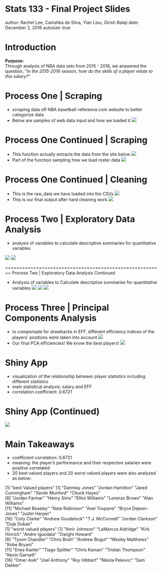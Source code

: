 Stats 133 - Final Project Slides
========================================================
author: Rachel Lee, Canishka de Silva, Yian Liou, Girish Balaji
date: December 2, 2016
autosize: true

Introduction
========================================================

**Purpose:**  
Through analysis of NBA data sets from 2015 - 2016, we answered the question, "*In the 2015-2016 season, how do the skills of a player relate to this salary?*"

Process One | Scraping
========================================================
- scraping data off NBA basetball-reference.com website to better categorize data
- Below are samples of web data input and how we loaded it 
![](presentation_pictures/raw_web_roster.png)


Process One Continued | Scraping
========================================================
- This function actually extracts the data from the site below
![](presentation_pictures/download_data.png)
- Part of the function sampling how we load roster data
![](presentation_pictures/scrape_nba_tables.png)

Process One Continued | Cleaning
========================================================
- This is the raw_data we have loaded into the CSVs
![](presentation_pictures/raw_data_example.png)
- This is our final output after hard cleaning work
![](presentation_pictures/final_clean_data_example.png)

Process Two | Exploratory Data Analysis
========================================================

- analysis of variables to calculate descriptive summaries for quantitative variables 

![](positioncode.png)
![](position.png)


========================================================
Process Two | Exploratory Data Analysis Continued
- Analysis of variables to Calculate descriptive summaries for quantitative variables
![](salarycode.png)
![](salaries.png)
![](salaries1.png)

Process Three | Principal Components Analysis
========================================================

- to compensate for drawbacks in EFF, different efficiency indices of the players' positions were taken into account
![](presentation_pictures/pca_process_example.png)
- Our final PCA efficiencies! We know the best players!
![](presentation_pictures/pca_output_example.png)

Shiny App 
========================================================

- visualization of the relationship between player statistics including different statistics
- main statistical analysis: salary and EFF 
- correlation coefficient: 0.6721

Shiny App (Continued)
========================================================
![](shinyapp-stat.png)

Main Takeaways
========================================================

- coefficient correlation: 0.6721
- meaning: the player’s performance and their respective salaries were positive correlated
- 20 best valued players and 20 worst valued players were also analyzed as below:

[1] "best Valued players"
 [1] "Dahntay Jones"      "Jordan Hamilton"    "Jared Cunningham"   "Xavier Munford"     "Chuck Hayes"       
 [6] "Jordan Farmar"      "Henry Sims"         "Elliot Williams"    "Lorenzo Brown"      "Alan Williams"     
[11] "Michael Beasley"    "Nate Robinson"      "Axel Toupane"       "Bryce Dejean-Jones" "Justin Harper"     
[16] "Coty Clarke"        "Andrew Goudelock"   "T.J. McConnell"     "Jordan Clarkson"    "Duje Dukan"        
[1] "worst valued players"
 [1] "Amir Johnson"      "LaMarcus Aldridge" "Kirk Hinrich"      "Andre Iguodala"    "Dwight Howard"    
 [6] "Tyson Chandler"    "Chris Bosh"        "Andrew Bogut"      "Wesley Matthews"   "Kobe Bryant"      
[11] "Enes Kanter"       "Tiago Splitter"    "Chris Kaman"       "Tristan Thompson"  "Kevin Garnett"    
[16] "Omer Asik"         "Joel Anthony"      "Roy Hibbert"       "Nikola Pekovic"    "Sam Dekker"     
